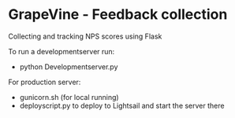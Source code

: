 # GrapeVine - Feedback collection
Collecting and tracking NPS scores using Flask 

To run a developmentserver run: 
- python Developmentserver.py

For production server: 
- gunicorn.sh (for local running)
- deployscript.py to deploy to Lightsail and start the server there